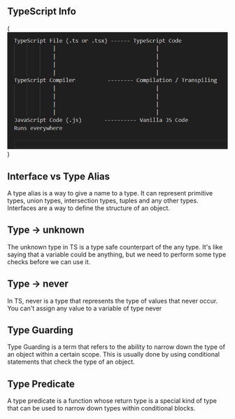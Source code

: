 ## TypeScript Info

(![TypeScript Info](./public/ts-info.png))

## Interface vs Type Alias

A type alias is a way to give a name to a type. It can represent primitive types, union types, intersection types, tuples and any other types.
Interfaces are a way to define the structure of an object.

## Type -> unknown

The unknown type in TS is a type safe counterpart of the any type.
It's like saying that a variable could be anything, but we need to perform some type checks before we can use it.

## Type -> never

In TS, never is a type that represents the type of values that never occur. You can't assign any value to a variable of type never

## Type Guarding

Type Guarding is a term that refers to the ability to narrow down the type of an object within a certain scope. This is usually done by using conditional statements that check the type of an object.

## Type Predicate

A type predicate is a function whose return type is a special kind of type that can be used to narrow down types within conditional blocks.
